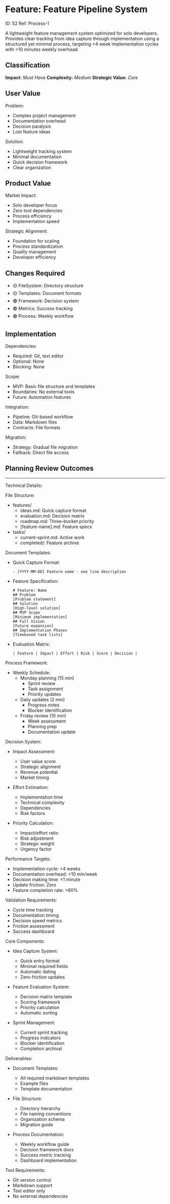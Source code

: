 # Feature: Feature Pipeline System

ID: 52
Ref: Process-1

A lightweight feature management system optimized for solo developers. Provides clear tracking from idea capture through implementation using a structured yet minimal process, targeting <4 week implementation cycles with <10 minutes weekly overhead.

## Classification
**Impact:** *Must Have*
**Complexity:** *Medium*
**Strategic Value:** *Core*

## User Value
Problem:
- Complex project management
- Documentation overhead
- Decision paralysis
- Lost feature ideas

Solution:
- Lightweight tracking system
- Minimal documentation
- Quick decision framework
- Clear organization

## Product Value
Market Impact:
- Solo developer focus
- Zero tool dependencies
- Process efficiency
- Implementation speed

Strategic Alignment:
- Foundation for scaling
- Process standardization
- Quality management
- Developer efficiency

## Changes Required
- 🟡 FileSystem: Directory structure
- 🟡 Templates: Document formats
- 🟢 Framework: Decision system
- 🟢 Metrics: Success tracking
- 🟢 Process: Weekly workflow

## Implementation
Dependencies:
- Required: Git, text editor
- Optional: None
- Blocking: None

Scope:
- MVP: Basic file structure and templates
- Boundaries: No external tools
- Future: Automation features

Integration:
- Pipeline: Git-based workflow
- Data: Markdown files
- Contracts: File formats

Migration:
- Strategy: Gradual file migration
- Fallback: Direct file access

## Planning Review Outcomes

-------------------------------------------
Technical Details:

File Structure:
- features/
  - ideas.md: Quick capture format
  - evaluation.md: Decision matrix
  - roadmap.md: Three-bucket priority
  - [feature-name].md: Feature specs
- tasks/
  - current-sprint.md: Active work
  - completed/: Feature archive

Document Templates:
- Quick Capture Format:
  ```
  - [YYYY-MM-DD] Feature name - one line description
  ```

- Feature Specification:
  ```
  # Feature: Name
  ## Problem
  [Problem statement]
  ## Solution
  [High-level solution]
  ## MVP Scope
  [Minimum implementation]
  ## Full Vision
  [Future expansion]
  ## Implementation Phases
  [Timeboxed task lists]
  ```

- Evaluation Matrix:
  ```
  | Feature | Impact | Effort | Risk | Score | Decision |
  ```

Process Framework:
- Weekly Schedule:
  - Monday planning (15 min)
    - Sprint review
    - Task assignment
    - Priority updates
  - Daily updates (2 min)
    - Progress notes
    - Blocker identification
  - Friday review (10 min)
    - Week assessment
    - Planning prep
    - Documentation update

Decision System:
- Impact Assessment:
  - User value score
  - Strategic alignment
  - Revenue potential
  - Market timing

- Effort Estimation:
  - Implementation time
  - Technical complexity
  - Dependencies
  - Risk factors

- Priority Calculation:
  - Impact/effort ratio
  - Risk adjustment
  - Strategic weight
  - Urgency factor

Performance Targets:
- Implementation cycle: <4 weeks
- Documentation overhead: <10 min/week
- Decision making time: <1 minute
- Update friction: Zero
- Feature completion rate: >80%

Validation Requirements:
- Cycle time tracking
- Documentation timing
- Decision speed metrics
- Friction assessment
- Success dashboard

Core Components:
- Idea Capture System:
  - Quick entry format
  - Minimal required fields
  - Automatic dating
  - Zero-friction updates

- Feature Evaluation System:
  - Decision matrix template
  - Scoring framework
  - Priority calculation
  - Automatic sorting

- Sprint Management:
  - Current sprint tracking
  - Progress indicators
  - Blocker identification
  - Completion archival

Deliverables:
- Document Templates:
  - All required markdown templates
  - Example files
  - Template documentation

- File Structure:
  - Directory hierarchy
  - File naming conventions
  - Organization schema
  - Migration guide

- Process Documentation:
  - Weekly workflow guide
  - Decision framework docs
  - Success metric tracking
  - Dashboard implementation

Tool Requirements:
- Git version control
- Markdown support
- Text editor only
- No external dependencies